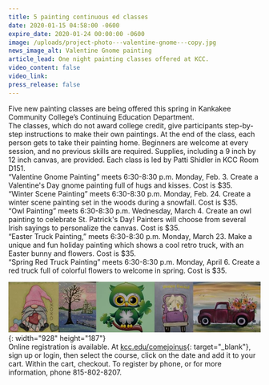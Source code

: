 ```yaml
---
title: 5 painting continuous ed classes
date: 2020-01-15 04:58:00 -0600
expire_date: 2020-01-24 00:00:00 -0600
image: /uploads/project-photo---valentine-gnome---copy.jpg
news_image_alt: Valentine Gnome painting
article_lead: One night painting classes offered at KCC.
video_content: false
video_link:
press_release: false
---
```


Five new painting classes are being offered this spring in Kankakee Community College’s Continuing Education Department.<br>The classes, which do not award college credit, give participants step-by-step instructions to make their own paintings. At the end of the class, each person gets to take their painting home. Beginners are welcome at every session, and no previous skills are required. Supplies, including a 9 inch by 12 inch canvas, are provided. Each class is led by Patti Shidler in KCC Room D151.&nbsp;<br>“Valentine Gnome Painting” meets 6:30-8:30 p.m. Monday, Feb. 3. Create a Valentine's Day gnome painting full of hugs and kisses. Cost is $35.<br>“Winter Scene Painting” meets 6:30-8:30 p.m. Monday, Feb. 24. Create a winter scene painting set in the woods during a snowfall. Cost is $35.<br>“Owl Painting” meets 6:30-8:30 p.m. Wednesday, March 4. Create an owl painting to celebrate St. Patrick's Day\! Painters will choose from several Irish sayings to personalize the canvas. Cost is $35.<br>“Easter Truck Painting,” meets 6:30-8:30 p.m. Monday, March 23. Make a unique and fun holiday painting which shows a cool retro truck, with an Easter bunny and flowers. Cost is $35.<br>“Spring Red Truck Painting” meets 6:30-8:30 p.m. Monday, April 6. Create a red truck full of colorful flowers to welcome in spring. Cost is $35.

![](/uploads/combo-painting.JPG){: width="928" height="187"}<br>Online registration is available. At [kcc.edu/comejoinus](https://www.enrole.com/kcc/jsp/login.jsp){: target="_blank"}, sign up or login, then select the course, click on the date and add it to your cart. Within the cart, checkout. To register by phone, or for more information, phone 815-802-8207.<br>&nbsp;